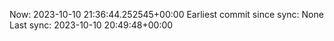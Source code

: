 Now: 2023-10-10 21:36:44.252545+00:00 Earliest commit since sync: None Last sync: 2023-10-10 20:49:48+00:00

